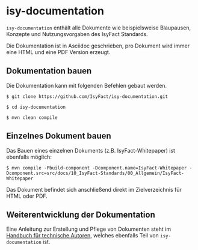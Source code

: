# isy-documentation

`isy-documentation` enthält alle Dokumente wie beispielsweise Blaupausen, Konzepte und Nutzungsvorgaben des IsyFact Standards.

Die Dokumentation ist in Asciidoc geschrieben, pro Dokument wird immer eine HTML und eine PDF Version erzeugt.

## Dokumentation bauen

Die Dokumentation kann mit folgenden Befehlen gebaut werden.

```
$ git clone https://github.com/IsyFact/isy-documentation.git

$ cd isy-documentation

$ mvn clean compile
```

## Einzelnes Dokument bauen

Das Bauen eines einzelnen Dokuments (z.B. IsyFact-Whitepaper) ist ebenfalls möglich:

```
$ mvn compile -Pbuild-component -Dcomponent.name=IsyFact-Whitepaper -Dcomponent.src=src/docs/10_IsyFact-Standards/00_Allgemein/IsyFact-Whitepaper
```

Das Dokument befindet sich anschließend direkt im Zielverzeichnis für HTML oder PDF.

## Weiterentwicklung der Dokumentation

Eine Anleitung zur Erstellung und Pflege von Dokumenten steht im [Handbuch für technische Autoren](https://github.com/IsyFact/isy-documentation/blob/master/src/docs/10_IsyFact-Standards/50_Werkzeuge/Handbuch_fuer_technische_Autoren/inhalt.adoc), welches ebenfalls Teil von `isy-documentation` ist.
